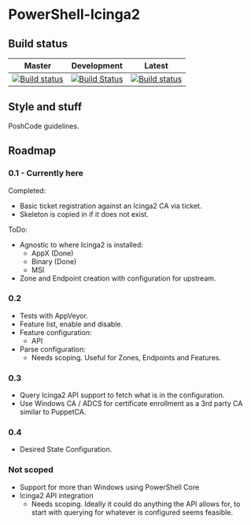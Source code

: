 # PowerShell-Icinga2

## Build status
| Master | Development | Latest |
|--------|-------------|--------|
|[![Build status](https://ci.appveyor.com/api/projects/status/github/theflyingcorpse/powershell-icinga2?branch=master&retina=true)](https://ci.appveyor.com/project/TheFlyingCorpse/powershell-icinga2/branch/master) | [![Build Status](https://ci.appveyor.com/api/projects/status/github/theflyingcorpse/powershell-icinga2?branch=development&retina=true)](https://ci.appveyor.com/project/TheFlyingCorpse/powershell-icinga2/branch/development) | [![Build status](https://ci.appveyor.com/api/projects/status/2uhnk7352gao3e8k?retina=true)](https://ci.appveyor.com/project/TheFlyingCorpse/powershell-icinga2)

## Style and stuff
PoshCode guidelines.

## Roadmap 
### 0.1 - Currently here

Completed:
- Basic ticket registration against an Icinga2 CA via ticket.
- Skeleton is copied in if it does not exist.

ToDo:
- Agnostic to where Icinga2 is installed:
  - AppX (Done)
  - Binary (Done)
  - MSI
- Zone and Endpoint creation with configuration for upstream.

### 0.2
- Tests with AppVeyor.
- Feature list, enable and disable.
- Feature configuration:
  - API
- Parse configuration:
  - Needs scoping. Useful for Zones, Endpoints and Features.
  
### 0.3
- Query Icinga2 API support to fetch what is in the configuration.
- Use Windows CA / ADCS for certificate enrollment as a 3rd party CA similar to PuppetCA.

### 0.4
- Desired State Configuration.

### Not scoped
- Support for more than Windows using PowerShell Core
- Icinga2 API integration
  - Needs scoping. Ideally it could do anything the API allows for, to start with querying for whatever is configured seems feasible.